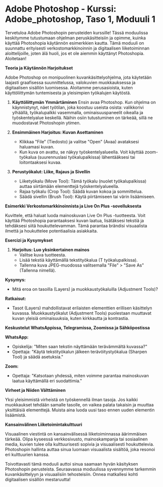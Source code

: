 # **Adobe Photoshop - Kurssi: Adobe_photoshop, Taso 1, Moduuli 1**

Tervetuloa Adobe Photoshopin perusteiden kurssille! Tässä moduulissa keskitymme tutustumaan ohjelman peruskäsitteisiin ja opimme, kuinka käyttää Photoshopia käytännön esimerkkien kautta. Tämä moduuli on suunnattu erityisesti verkostomarkkinoinnin ja digitaalisen liiketoiminnan aloittelijoille, joten älä huoli, jos et ole aiemmin käyttänyt Photoshopia. Aloitetaan!

**Teoria ja Käytännön Harjoitukset**

Adobe Photoshop on monipuolinen kuvankäsittelyohjelma, jota käytetään laajasti graafisessa suunnittelussa, valokuvien muokkauksessa ja digitaalisen sisällön luomisessa. Aloitamme perusasioista, kuten käyttöliittymän tuntemisesta ja yleisimpien työkalujen käytöstä.

1. **Käyttöliittymän Ymmärtäminen**
   Ensin avaa Photoshop. Kun ohjelma on käynnistynyt, näet työtilan, joka koostuu useista osista: valikkorivi ylhäällä, työkalupalkki vasemmalla, ominaisuuspaneelit oikealla ja työskentelyalue keskellä. Näihin osiin tutustuminen on tärkeää, sillä ne muodostavat Photoshopin ytimen.

2. **Ensimmäinen Harjoitus: Kuvan Asettaminen**
   - Klikkaa "File" (Tiedosto) ja valitse "Open" (Avaa) avataksesi haluamasi kuvan.
   - Kun kuva on avattu, se näkyy työskentelyalueella. Voit käyttää zoom-työkalua (suurennuslasi työkalupalkissa) lähentääksesi tai loitontaaksesi kuvaa.

3. **Perustyökalut: Liike, Rajaus ja Sivellin**
   - Liiketyökalu (Move Tool): Tämä työkalu (nuolet työkalupalkissa) auttaa siirtämään elementtejä työskentelyalueella.
   - Rajaa työkalu (Crop Tool): Säädä kuvan kokoa ja sommittelua.
   - Säädä sivellin (Brush Tool): Käytä piirtämiseen tai värin lisäämiseen.

**Esimerkki Verkostomarkkinoinnista ja Live On Plus -sovelluksesta**

Kuvittele, että haluat luoda mainoskuvan Live On Plus -tuotteesta. Voit käyttää Photoshopia parantaaksesi kuvan laatua, lisätäksesi tekstiä ja tehdäksesi siitä houkuttelevamman. Tämä parantaa brändisi visuaalista ilmettä ja houkuttelee potentiaalisia asiakkaita.

**Esercizi ja Kysymykset**

1. **Harjoitus: Luo yksinkertainen mainos**
   - Valitse kuva tuotteesta.
   - Lisää tekstiä käyttämällä tekstityökalua (T työkalupalkissa).
   - Tallenna kuva JPEG-muodossa valitsemalla "File" > "Save As" (Tallenna nimellä).

**Kysymys:**
- Mitä eroa on tasoilla (Layers) ja muokkaustyökaluilla (Adjustment Tools)?

**Ratkaisut:**
- Tasot (Layers) mahdollistavat erilaisten elementtien erillisen käsittelyn kuvassa. Muokkaustyökalut (Adjustment Tools) puolestaan muuttavat kuvan yleisiä ominaisuuksia, kuten kirkkautta ja kontrastia.

**Keskustelut WhatsAppissa, Telegramissa, Zoomissa ja Sähköpostissa**

**WhatsApp:**
- Opiskelija: "Miten saan tekstin näyttämään terävämmältä kuvassa?"
- Opettaja: "Käytä tekstityökalun jälkeen terävöitystyökalua (Sharpen Tool) ja säädä asetuksia."

**Zoom:**
- Opettaja: "Katsotaan yhdessä, miten voimme parantaa mainoskuvan laatua käyttämällä eri suodattimia."

**Virheet ja Niiden Välttäminen**

Yksi yleisimmistä virheistä on työskennellä ilman tasoja. Jos kaikki muokkaukset tehdään samalle tasolle, on vaikea palata takaisin ja muuttaa yksittäisiä elementtejä. Muista aina luoda uusi taso ennen uuden elementin lisäämistä.

**Kansainvälinen Liiketoimintakulttuuri**

Visuaalinen viestintä on kansainvälisessä liiketoiminnassa äärimmäisen tärkeää. Olipa kyseessä verkkosivusto, mainoskampanja tai sosiaalinen media, kuvien tulee olla kulttuurisesti sopivia ja visuaalisesti houkuttelevia. Photoshopin hallinta auttaa sinua luomaan visuaalista sisältöä, joka resonoi eri kulttuurien kanssa.

Toivottavasti tämä moduuli auttoi sinua saamaan hyvän käsityksen Photoshopin perusteista. Seuraavassa moduulissa syvennymme tarkemmin kuvankäsittelyyn ja visuaalisiin tehosteisiin. Onnea matkallesi kohti digitaalisen sisällön mestaruutta!